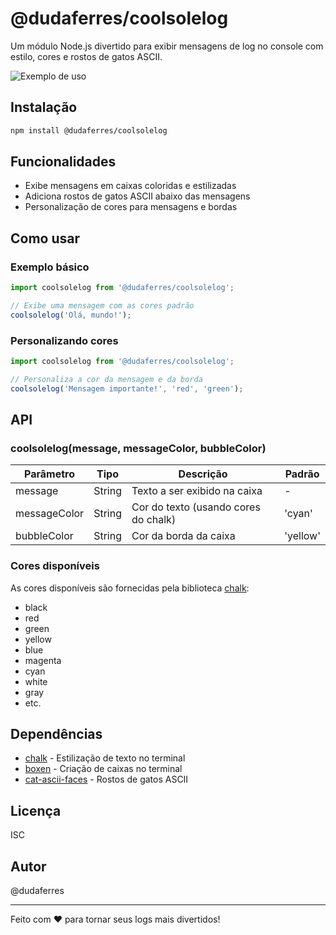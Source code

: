 # @dudaferres/coolsolelog

Um módulo Node.js divertido para exibir mensagens de log no console com estilo, cores e rostos de gatos ASCII.

![Exemplo de uso](https://via.placeholder.com/600x200?text=Exemplo+de+coolsolelog)

## Instalação

```bash
npm install @dudaferres/coolsolelog
```

## Funcionalidades

- Exibe mensagens em caixas coloridas e estilizadas
- Adiciona rostos de gatos ASCII abaixo das mensagens
- Personalização de cores para mensagens e bordas

## Como usar

### Exemplo básico

```javascript
import coolsolelog from '@dudaferres/coolsolelog';

// Exibe uma mensagem com as cores padrão
coolsolelog('Olá, mundo!');
```

### Personalizando cores

```javascript
import coolsolelog from '@dudaferres/coolsolelog';

// Personaliza a cor da mensagem e da borda
coolsolelog('Mensagem importante!', 'red', 'green');
```

## API

### coolsolelog(message, messageColor, bubbleColor)

| Parâmetro | Tipo | Descrição | Padrão |
|-----------|------|-----------|--------|
| message | String | Texto a ser exibido na caixa | - |
| messageColor | String | Cor do texto (usando cores do chalk) | 'cyan' |
| bubbleColor | String | Cor da borda da caixa | 'yellow' |

### Cores disponíveis

As cores disponíveis são fornecidas pela biblioteca [chalk](https://github.com/chalk/chalk):

- black
- red
- green
- yellow
- blue
- magenta
- cyan
- white
- gray
- etc.

## Dependências

- [chalk](https://github.com/chalk/chalk) - Estilização de texto no terminal
- [boxen](https://github.com/sindresorhus/boxen) - Criação de caixas no terminal
- [cat-ascii-faces](https://github.com/melaniecebula/cat-ascii-faces) - Rostos de gatos ASCII

## Licença

ISC

## Autor

@dudaferres

---

Feito com ❤️ para tornar seus logs mais divertidos! 